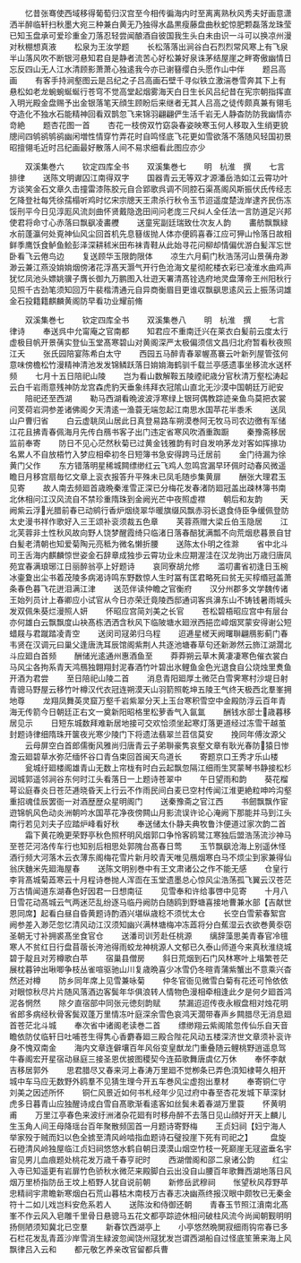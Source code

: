 <!-- { "loadSidebar": true } -->
　　忆昔张骞使西域移得葡萄归汉宫至今相传徧海内时至离离熟秋风秀夫好画意潇洒半醉临轩扫秋墨大宛三种兼白黄无乃独得水晶黒瘦藤盘曲秋蛇惊肥颗磊落龙珠莹已知玉盘承可爱珍重金刀落忍轻尝闻酿酒自彼国我生头白未由识一斗可以换凉州漫对秋棚想真液
　　松泉为王汝学题
　　长松落落出涧谷白石烈烈常风寒上有飞泉半山落风吹不断银河悬知君自是静者流苦心好松兼好泉诛茅结屋崖之畔寄傲幽情日忘反四山无人江水清顾影萧萧心独逺我今亦已谢簮缨白头愿作山中伴
　　题吕高画
　　有客手持涧壑图云是吕纪之子吕高画石壁千寻似铁立激湍巻雪奔其下上有悬松如老龙蜿蜿蜒蜒行苍穹不觉高堂起烟雾海天白日生长风吕纪昔在宪宗朝指挥直入明光殿金盘赐予出金银落笔天顔生顾盼后来继者无其人吕高之徒传颇真兼有翎毛夺造化不独水石能精神回看双鹊忽飞来锦羽翩翩俨生活千岩无人静杳防防我幽情亦竒絶
　　题杏花图一首
　　杏花一枝傍双竹窈袅春姿映寒玉何人移取入生绡更貌牕间四鸲鹆鸲鹆幽闲増性情穿竹弄花时自鸣怪底飞花更如雪欲落不落随风轻国初景昭擅翎毛近时吕纪画最好散落人间不易求细看此图应亦少




　　双溪集巻六
　　钦定四库全书
　　双溪集巻七
　　明　杭淮　撰
　　七言排律
　　送陈文明谳囚江南得双字
　　国器青云无等双才源潘岳浩如江云霄功叶方谈笑金石文章久击撞雷漆陈胶元自合郢歌呉调不同腔石渠髙阁风斯振伏氏传经志乞降登社每凭徐孺榻听鸡时忆宋宗牕天王肃杀行秋令玉节迢遥度楚泷岸逮齐民伤冻馁刑平今日见淳厖风流剡曲怀贤戴隐逸田间问老庞三尺纠人全任法一言防道足兴邦使君将命寸心赤落曰飘飖凌畵艭
　　送童宪副廷瑞致仕次友人韵
　　畵舫飘飘緑水前蓬瀛何处覔神仙风尘回首机先息簮绂抛人体亦便鸥喜春江应可狎山怜落日故相鲜季鹰饫食鲈鱼鲙彭泽深耕秫米田布袜青鞋从此始寻花问柳却情偏优游白髪浑忘世卧看飞云倦鸟边
　　复送顾华玉限韵限体
　　凉生六月蓟门秋浩荡河山景蒨舟渺渺云兼江燕没姢姢烟傍渚花浮髙天灏气开行色沧海文星彻舵楼衣彩已凌淮水曲鸡声犹忆凤池头嫖姚骥子膺长御九万鹏图入壮逰天署清髙铨选府地灵盘薄帝王州阳秋行见照千古劲笔须知回万牛裴楷清通元自异商衡眉目更谁収飘飖思逺风云上振荡词雄金石投籍籍麒麟黄阁防早看功业耀前脩






　　双溪集巻七
　　钦定四库全书
　　双溪集巻八
　　明　杭淮　撰
　　七言律诗
　　奉送呉中允甯庵之官南都
　　知君应不重南迁兴在莱衣白髪前云度太行虚极目帆开景蒨实登仙玉堂髙寒碧山对黄阁深严太极偏须信文昌归北府暂看秋夜照江夭
　　张氏园陪宴陈希白太守
　　西园五马醉青春翠幄髙褰云叶新列屋管弦何意味傍檐松竹漫精神清池发发锦鳞跃落日姢姢海鹤驯千载兰亭感遗事坐移流水送杯频
　　七月十五日陪祀山陵
　　岂为看山数解鞍五陵禋祀歳分官秋清万壑松涛起云白千岩雨意残神防龙宫森虎豹天垂象纬拜衣冠隂山直北无沙漠中国朝廷万祀安
　　陪祀还至西湖
　　勒马西湖看晩波波浮寒绿上银珂偶教踪迹亲鱼鸟莫把衣裳问芰荷岩洞参差诸佛阁夕天清逺一渔蓑无端忽起江南思水国苹花半黍禾
　　送凤山户曹归省
　　白云虚聎凤山居此日真登易路车朔漠巻阿无牧马司农边徼有军储江花且拂青春佩海月先传白鴈书客子出门违定省寒风吹酒重踟蹰
　　秦豫斋移居监前奉寄
　　防日不见心茫然秋菊已过黄金钱雅韵有时自发响茅龙对客如挥掾功名累人不自放梧竹入梦应相牵初冬日短簿书急安得跨马迁居前
　　金门待漏为徐黄门父作
　　东方错落明星稀城闗缥缈红云飞鸡人忽鸣宫漏早环佩时动春风微遥瞻日月移宫扇毎忆文章上衮衣报答升平殊未已凤毛随歩集黄扉
　　酬张大理君玉见寄
　　故人南去频廻首歳晩秦淮雪正深已分梅花发春渚防廻冠盖出疎林簿书南北休相问江汉风流自不禁珍重隋珠到金阙光芒中夜照虚襟
　　朝后和友韵
　　天阙紫云浮光腊前春已动鹓行香炉烟绕翠华暖旗缀风飘赤羽长退食侍臣争缓佩登防太史漫书祥作歌好入三王颂补衮须裁五色章
　　芙蓉燕赠大梁丘伯玉隐居
　　江北芙蓉非土性秋风故向野人饶梦醒霞绮只临渚日落春醅犹满瓢不向荒烟悲暮景自甘白髪老清朝也知爱菊陶元亮秪为微名懒折腰
　　送陈太仆明之徃滁
　　省中北斗司王舌海内麒麟惊世姿金石辞章成独歩云霄功业未应期渥洼在汉龙驹出万歳归唐凤苑宜春满琅琊江日丽醉翁亭上好题诗
　　哀同寮胡允修
　　滥叨畵省初逢日玉椀冰壷夐出尘书着茂陵多病渴诗鸣东野数惊人生时冨有匡君略死曰贫无买椁缗冠盖萧条春色暮飞花迸泪满江津
　　送范伴读仲瞻之官衡府
　　汉分州郡多文学魏传诸王始列员计上春卿应小试官从今日亦荣迁竟陵西邸通词客呉濞东山不铸钱暑雨城头发双佩朱葵烂漫照人妍
　　怀昭应宫简刘美之长官
　　苍松碧梧昭应宫中有层台亦何雄白云飘飘度山袂髙栋洒洒含秋风下临陂塘水廻洑西挹峦嶂烟冥蒙安得谢公短蜡屐与君蹴踏凌青空
　　送闵司冦弟归乌程
　　迢逓星槎天阙曙聨翩鴈影蓟门春韦贤在汉调元曰巢父逢唐洗耳辰馆阁紫荆人共逐池塘春草句还新渺然云斾江湖濶北斗应廻白首频
　　酬储光逺通州惠酒鱼至
　　莽莽朔云草木黄凄凄寒色催衣裳白马风尘各拘系青天鸿鴈独翺翔封泥春酒竹叶碧出氷鲤鱼金色光退食自公烧烛里煑鱼开酒为君尝
　　至日陪祀山陵二首
　　消息青阳廻厚土微茫白雪霁寒村沙堤日射青骢马野屋云移竹叶樽汉代衣冠连朔漠天山羽箭照乾坤五陵王气终天极西北羣峯拥地尊
　　龙翔凤舞英灵窟万壑千岩紫翠分天上玉台寒积雪空中金殿防浮云百年青海无传箭今日朝廷正右文一奠新阳昭格里松萝香气入氤氲
　　酬钱水部士歳暮移居见示
　　日短东城数拜难新居地接可交欢恰须坐起寒灯落更道经过冻雪干越茧封题诗律细隋珠开箧夜光寒少陵门下将遗法翡翠兰苕信莫安
　　挽同年傅汝源父
　　云母屏空白首郎儒衡风雅尚归唐青云子弟聨豪隽哀壑文章有耿光春防猿日惨澹云廻碧草水弥茫缅怀谷口青刍束回首闽天鸟道长
　　寄题京口王秀才乐山楼
　　瓮城纡廻楼阁雄青山无数上帘栊有时白云起飘忽隔江细雨生冥蒙琴书静接松杉润城郭遥邻涧谷东何时江头看落日一上题诗苍翠中
　　午日望雨和韵
　　葵花榴萼讼庭春炎日苍茫逓晓昏天上行云不作雨民间白麦已空村传闻江淮更絶粒呻吟沟壑重招魂佳辰罢衙一对酒歴歴众星明阁门
　　送秦豫斋之官江西
　　书劒飘飘作宦逰锦帆风色动炎洲朝吟水国苹花净夜傍闗山月影流误许论心淹阙下那能并马到江头南行若见刘夫子应踏炉峰看好秋
　　奉送储太仆静夫典牧鲁汴便道过家次韵二首
　　霜下黄花晩更荣野亭秋色照杯明风烟郭口争怜客鸥鹭江寒独后盟浩荡流沙神马至苍茫河洛传车行也知别后相思处郭隗台髙春日莺
　　玉节飘飖沧海上别遥休怪酒行频大河落木云衣薄东阁梅花雪片新月皎青天唯见鴈烟寒白马不烦尘到家兼得仙翁庆麯米先廻海屋春
　　送陈文明别巻中有王文肃诸公之作不能无感
　　仓皇行李背髙城菊蕋寒云十月程诗巻抛人浑靣在玉堂遗墨总心惊风尘浩荡孤飞翼云汉苍茫万古情闻道东湖春色好因君一日想南征
　　见雪奉和许给事啓中见寄
　　十月八日雪花动髙城云气两迷茫乱纷逐马临丹阙防白随鸥到野塘喜接地曹兼水部【吉献世恩同席】起看白昼自昏黄题诗酌酒兴堪纵歳稔不须忧太仓
　　长空白雪萦春絮宫阙参差入渺茫忽忆清风动江汉须知幽兴满林塘梅冲冻蕋将分白蕉湿云衣欲巻黄沗窃圣朝无寸补拥裘髙坐食官仓
　　送潘司训芳赴任桃源
　　缡辞藻思美青春官冷氊寒人不贫红日行盘苜蓿长洿池得雨蛟龙神桃源人文郁已久泰山师道今来真秋淮绕城碧于靛且对芳樽歌白苹
　　宿巢县僧房
　　斜日荒烟到石门风林寒叶上堦繁苍茫展枕暮钟出啾唧争枝丛雀喧驱驰山川复歳晩喜少冰雪仍冬暄青蒲紫蟹出不意乘兴杳然还对樽
　　防乡同年席上见雪兼咏菊
　　仲冬官衙见微雪白菊有花还可怜依依对眼惊秋尽片片随风落酒边客鬓年华俱浪转人情物色漫相牵相逢此夕是何夕廻首鸿泥各惘然
　　除夕直宿部中同张元徳刻韵赋
　　禁漏迢迢传夜永椒盘相对烛花明省郎多病经秋骨客鬓双蓬万里情冻叶庭深余雪色哀鸿天濶带春声乡闗腊尽无消息廻首苍茫北斗城
　　奉次省中诸阁老读巻二首
　　缥缈翔云紫阁隂忽传仙乐自天音瞻依防仗临轩日吐哺苍生得隽心香麝春廻三殿合陛花风动五楼深济世文章须补衮许身不愧双南金
　　海内文章连僻壤百年风俗变皇猷龙门重叠随云鲤桃野逍遥息驾牛春阁宏开星宿动昼庭三接圣恩优披图稷契今连茹歌舞唐虞亿万休
　　奉怀李献吉移居郭外
　　思君腊尽又春来河上春涛万里廻不觉栁条已弄色湏知棣萼久相开城中车马应无数野外鸥羣不见猜生理今开五车巻风尘虚抱出羣材
　　奉寄铜仁守刘美之因述所怀
　　铜仁风景近如何书札经年少见过府中春至杏花发城下草深豺虎多日暮青山应独醒诗成白雪自髙歌渐看逺客如丝鬓未着春湖万里蓑
　　怀黄明甫
　　万里江亭春色来波纡洲渚杂花廻有时移舟醉不去落日见山顔好开天上麟儿生玉角人间王母降瑶台百年聚散频囬首一月题诗寄野梅
　　王贞妇祠【妇宁海人举家殁于贼而妇以色全掳至清风岭啮指血题诗石璧投崖下死有司祀之】
　　盘旋石磴清风岭独屋临江贞妇祠悠悠水鹤自朝日漠漠山烟空竹枝一死巅崖无冦盗垂名宇宙见男儿血痕题处桃花发万歳千春亨祀时
　　西湖僧阁和邵二泉诸公韵
　　红尘入寺已知遥更有岩扉竹色骄秋水微茫来殿脚白云出没自山腰百年歌舞西湖地落日风烟万里桥指防岳王坟上栢野人犹自说前朝
　　新修岳武穆祠
　　怅望秋风荐野苹忠精祠宇肃瞻新寒烟白石荒山暮枯木南枝万古春志决幽燕终报汉眼中颇牧已无秦金符十二如儿戏岂料安危系若人
　　送陈汝和侍御还朝
　　青春玉节照江濆南北髙峯不作云风入皂雕千里骨日悬骢马五花文都亭踪迹休相问破柱风流今尚闻朝觐明明扬侧陋须知冀北已空羣
　　新春饮西湖亭上
　　小亭悠然晩閴寂细雨钩帘春已多石栏花发乱青蕋沙岸雪消生緑波忽闻饶州冦犹发岂谓西湖船自过怪底笙箫来海上风飘律吕入云和
　　都元敬乞养亲改官留都兵曹
